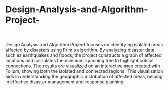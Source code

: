 # Design-Analysis-and-Algorithm-Project-
<br><br>
Design Analysis and Algorithm Project focuses on identifying isolated areas affected by disasters using Prim's algorithm. By analyzing disaster data such as earthquakes and floods, the project constructs a graph of affected locations and calculates the minimum spanning tree to highlight critical connections. The results are visualized on an interactive map created with Folium, showing both the isolated and connected regions. This visualization aids in understanding the geographic distribution of affected areas, helping in effective disaster management and response planning.
